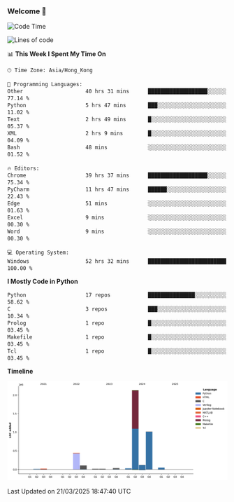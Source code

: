 ### Welcome 👋

<!--START_SECTION:waka-->
![Code Time](http://img.shields.io/badge/Code%20Time-1%2C693%20hrs%2023%20mins-blue)

![Lines of code](https://img.shields.io/badge/From%20Hello%20World%20I%27ve%20Written-4.0%20million%20lines%20of%20code-blue)

📊 **This Week I Spent My Time On** 

```text
🕑︎ Time Zone: Asia/Hong_Kong

💬 Programming Languages: 
Other                    40 hrs 31 mins      ███████████████████░░░░░░   77.14 % 
Python                   5 hrs 47 mins       ███░░░░░░░░░░░░░░░░░░░░░░   11.02 % 
Text                     2 hrs 49 mins       █░░░░░░░░░░░░░░░░░░░░░░░░   05.37 % 
XML                      2 hrs 9 mins        █░░░░░░░░░░░░░░░░░░░░░░░░   04.09 % 
Bash                     48 mins             ░░░░░░░░░░░░░░░░░░░░░░░░░   01.52 % 

🔥 Editors: 
Chrome                   39 hrs 37 mins      ███████████████████░░░░░░   75.34 % 
PyCharm                  11 hrs 47 mins      ██████░░░░░░░░░░░░░░░░░░░   22.43 % 
Edge                     51 mins             ░░░░░░░░░░░░░░░░░░░░░░░░░   01.63 % 
Excel                    9 mins              ░░░░░░░░░░░░░░░░░░░░░░░░░   00.30 % 
Word                     9 mins              ░░░░░░░░░░░░░░░░░░░░░░░░░   00.30 % 

💻 Operating System: 
Windows                  52 hrs 32 mins      █████████████████████████   100.00 % 
```

**I Mostly Code in Python** 

```text
Python                   17 repos            ███████████████░░░░░░░░░░   58.62 % 
C                        3 repos             ███░░░░░░░░░░░░░░░░░░░░░░   10.34 % 
Prolog                   1 repo              █░░░░░░░░░░░░░░░░░░░░░░░░   03.45 % 
Makefile                 1 repo              █░░░░░░░░░░░░░░░░░░░░░░░░   03.45 % 
Tcl                      1 repo              █░░░░░░░░░░░░░░░░░░░░░░░░   03.45 % 
```



**Timeline**

![Lines of Code chart](https://raw.githubusercontent.com/xhj2501/xhj2501/main/assets/bar_graph.png)


 Last Updated on 21/03/2025 18:47:40 UTC
<!--END_SECTION:waka-->

